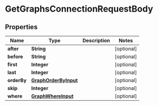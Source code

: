 

# GetGraphsConnectionRequestBody


## Properties

Name | Type | Description | Notes
------------ | ------------- | ------------- | -------------
**after** | **String** |  |  [optional]
**before** | **String** |  |  [optional]
**first** | **Integer** |  |  [optional]
**last** | **Integer** |  |  [optional]
**orderBy** | [**GraphOrderByInput**](GraphOrderByInput.md) |  |  [optional]
**skip** | **Integer** |  |  [optional]
**where** | [**GraphWhereInput**](GraphWhereInput.md) |  |  [optional]



